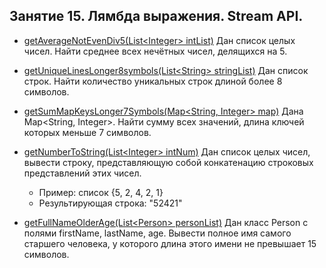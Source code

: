 ## Занятие 15. Лямбда выражения. Stream API.

* [getAverageNotEvenDiv5(List\<Integer> intList)](https://github.com/alexkur80/PVTCourse2020/blob/master/src/com/myproject/lection15/StreamUtil.java) Дан список целых чисел. Найти среднее всех нечётных чисел, делящихся на 5.

* [getUniqueLinesLonger8symbols(List\<String> stringList)](https://github.com/alexkur80/PVTCourse2020/blob/master/src/com/myproject/lection15/StreamUtil.java) Дан список строк. Найти количество уникальных строк длиной более 8 символов.

* [getSumMapKeysLonger7Symbols(Map\<String, Integer> map)](https://github.com/alexkur80/PVTCourse2020/blob/master/src/com/myproject/lection15/StreamUtil.java) Дана Map<String, Integer>. Найти сумму всех значений, длина ключей которых меньше 7 символов.

* [getNumberToString(List\<Integer> intNum)](https://github.com/alexkur80/PVTCourse2020/blob/master/src/com/myproject/lection15/StreamUtil.java) Дан список целых чисел, вывести строку, представляющую собой конкатенацию строковых представлений этих чисел.
    * Пример: список {5, 2, 4, 2, 1}
    * Результирующая строка: "52421"

* [getFullNameOlderAge(List\<Person> personList)](https://github.com/alexkur80/PVTCourse2020/blob/master/src/com/myproject/lection15/StreamUtil.java) Дан класс Person с полями firstName, lastName, age.
Вывести полное имя самого старшего человека, у которого длина этого имени не превышает 15 символов.